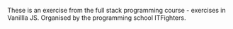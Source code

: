 These is an exercise from the full stack programming course - exercises in Vanillla JS. Organised by the programming school ITFighters.

